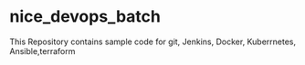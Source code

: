 # nice_devops_batch
This Repository contains sample code for git, Jenkins, Docker, Kuberrnetes, Ansible,terraform
